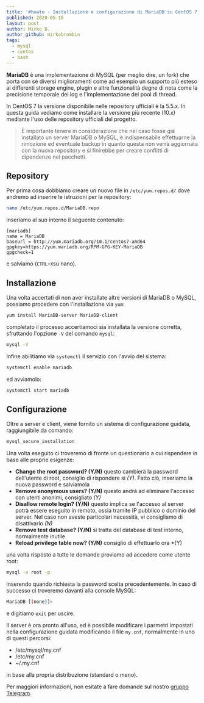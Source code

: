 ```yaml
---
title: '#howto - Installazione e configurazione di MariaDB su CentOS 7'
published: 2020-05-16
layout: post
author: Mirko B.
author_github: mirkobrombin
tags:
  - mysql  
  - centos  
  - bash
---
```

**MariaDB** è una implementazione di MySQL (per meglio dire, un fork) che porta con sé diversi miglioramenti come ad esempio un supporto più esteso ai differenti storage engine, plugin e altre funzionalità degne di nota come la precisione temporale dei log e l'implementazione dei pool di thread.

In CentOS 7 la versione disponibile nelle repository ufficiali è la 5.5.x. In questa guida vediamo come installare la versione più recente (10.x) mediante l'uso delle repository ufficiali del progetto.

> È importante tenere in considerazione che nel caso fosse già installato un server MariaDB o MySQL, è indispensabile effettuarne la rimozione ed eventuale backup in quanto questa non verrà aggiornata con la nuova repository e si finirebbe per creare conflitti di dipendenze nei pacchetti.

## Repository
Per prima cosa dobbiamo creare un nuovo file in `/etc/yum.repos.d/` dove andremo ad inserire le istruzioni per la repository:

```bash
nano /etc/yum.repos.d/MariaDB.repo
```

inseriamo al suo interno il seguente contenuto:

```
[mariadb]
name = MariaDB
baseurl = http://yum.mariadb.org/10.1/centos7-amd64
gpgkey=https://yum.mariadb.org/RPM-GPG-KEY-MariaDB
gpgcheck=1
```

e salviamo (`CTRL+X`su nano).

## Installazione
Una volta accertati di non aver installate altre versioni di MariaDB o MySQL, possiamo procedere con l'installazione via `yum`:

```bash
yum install MariaDB-server MariaDB-client
```

completato il processo accertiamoci sia installata la versione corretta, sfruttando l'opzione `-V` del comando `mysql`:

```bash
mysql -V
```

Infine abilitiamo via `systemctl` il servizio con l'avvio del sistema:

```bash
systemctl enable mariadb
```

ed avviamolo:

```bash
systemctl start mariadb
```

## Configurazione
Oltre a server e client, viene fornito un sistema di configurazione guidata, raggiungibile da comando:

```bash
mysql_secure_installation
```

Una volta eseguito ci troveremo di fronte un questionario a cui rispendere in base alle proprie esigenze:
* **Change the root password? (Y/N)** questo cambierà la password dell'utente di root, consiglio di rispondere si *(Y)*. Fatto ciò, inseriamo la nuova password e salviamola
* **Remove anonymous users? (Y/N)** questo andrà ad eliminare l'accesso con utenti anonimi, consigliato *(Y)*
* **Disallow remote login? (Y/N)** questo implica se l'accesso al server potrà essere eseguito in remoto, ossia tramite IP pubblico o dominio del server. Nel caso non aveste particolari necessità, vi consigliamo di disattivarlo *(N)*
* **Remove test database? (Y/N)** si tratta del database di test interno, normalmente inutile
* **Reload privilege table now? (Y/N)** consiglio di effettuarlo ora *(Y)

una volta risposto a tutte le domande proviamo ad accedere come utente root:

```bash
mysql -u root -p
```

inserendo quando richiesta la password scelta precedentemente. In caso di successo ci troveremo davanti alla console MySQL:

```bash
MariaDB [(none)]>
```

e digitiamo `exit` per uscire.

Il server è ora pronto all'uso, ed è possibile modificare i parmetri impostati nella configurazione guidata modificando il file `my.cnf`, normalmente in uno di questi percorsi:

* /etc/mysql/my.cnf
* /etc/my.cnf
* ~/.my.cnf 

in base alla propria distribuzione (standard o meno).

Per maggiori informazioni, non esitate a fare domande sul nostro [gruppo Telegram](https://t.me/linuxpeople).